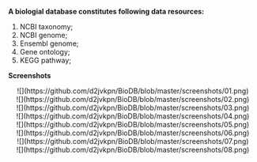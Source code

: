 **A biologial database constitutes following data resources:**

1. NCBI taxonomy;
2. NCBI genome;
3. Ensembl genome;
4. Gene ontology;
5. KEGG pathway;

**Screenshots**

<div align="center"> ![](https://github.com/d2jvkpn/BioDB/blob/master/screenshots/01.png) </div>

<div align="center">  ![](https://github.com/d2jvkpn/BioDB/blob/master/screenshots/02.png) </div>

<div align="center"> ![](https://github.com/d2jvkpn/BioDB/blob/master/screenshots/03.png) </div>

<div align="center"> ![](https://github.com/d2jvkpn/BioDB/blob/master/screenshots/04.png) </div>

<div align="center"> ![](https://github.com/d2jvkpn/BioDB/blob/master/screenshots/05.png) </div>

<div align="center"> ![](https://github.com/d2jvkpn/BioDB/blob/master/screenshots/06.png) </div>

<div align="center"> ![](https://github.com/d2jvkpn/BioDB/blob/master/screenshots/07.png) </div>

<div align="center"> ![](https://github.com/d2jvkpn/BioDB/blob/master/screenshots/08.png) </div>
